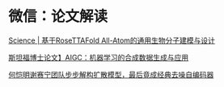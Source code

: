 # 微信：论文解读
[Science | 基于RoseTTAFold All-Atom的通用生物分子建模与设计](https://mp.weixin.qq.com/s/oywto2heA85kCVG0aBZqrQ)  

[斯坦福博士论文】AIGC：机器学习的合成数据生成与应用](https://mp.weixin.qq.com/s/ya6cz6r3nbR0jilfIhji8Q)  

[何恺明谢赛宁团队步步解构扩散模型，最后竟成经典去噪自编码器](https://mp.weixin.qq.com/s/tP_evn-Rn3sy7_R3pQeghQ)  

